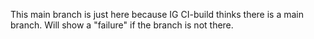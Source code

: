This main branch is just here because IG CI-build thinks there is a main branch.
Will show a "failure" if the branch is not there.
